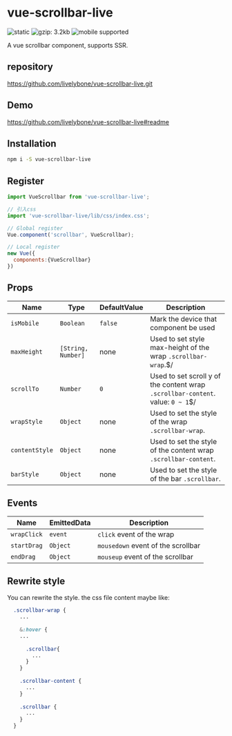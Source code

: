 # vue-scrollbar-live 
![static](https://img.shields.io/badge/vue--scrollbar--live-static-blue.svg "static")
![gzip: 3.2kb](https://img.shields.io/badge/gzip-3.2kb-green.svg "gzip: 3.2kb")
![mobile supported](https://img.shields.io/badge/mobile-supported-green.svg "mobile supported")

A vue scrollbar component, supports SSR.

## repository
https://github.com/livelybone/vue-scrollbar-live.git

## Demo
https://github.com/livelybone/vue-scrollbar-live#readme

## Installation
```bash
npm i -S vue-scrollbar-live
```

## Register
```js
import VueScrollbar from 'vue-scrollbar-live';

// 引入css
import 'vue-scrollbar-live/lib/css/index.css';

// Global register
Vue.component('scrollbar', VueScrollbar);

// Local register
new Vue({
  components:{VueScrollbar}
})
```

## Props
| Name          | Type                                      | DefaultValue         | Description  |
| ------------- | ----------------------------------------- | -------------------- | ------------ |
| `isMobile`    | `Boolean`                                 | `false`              | Mark the device that component be used |
| `maxHeight`   | `[String, Number]`                        | none                 | Used to set style max-height of the wrap `.scrollbar-wrap`.$/ |
| `scrollTo`    | `Number`                                  | `0`                  | Used to set scroll y of the content wrap `.scrollbar-content`. value: `0 ~ 1`$/ |
| `wrapStyle`   | `Object`                                  | none                 | Used to set the style of the wrap `.scrollbar-wrap`. |
| `contentStyle`| `Object`                                  | none                 | Used to set the style of the content wrap `.scrollbar-content`. |
| `barStyle`    | `Object`                                  | none                 | Used to set the style of the bar `.scrollbar`. |

## Events
| Name                  | EmittedData           | Description                                       |
| --------------------- | --------------------- | ------------------------------------------------- |
| `wrapClick`           | `event`               | `click` event of the wrap                         |
| `startDrag`           | `Object`              | `mousedown` event of the scrollbar                |
| `endDrag`             | `Object`              | `mouseup` event of the scrollbar                  | 

## Rewrite style
You can rewrite the style. the css file content maybe like:
```scss
  .scrollbar-wrap {
    ...
    
    &:hover {
    ...
    
      .scrollbar{
        ... 
      }
    }
  
    .scrollbar-content {
      ...
    }
  
    .scrollbar {
      ...
    }
  }
```